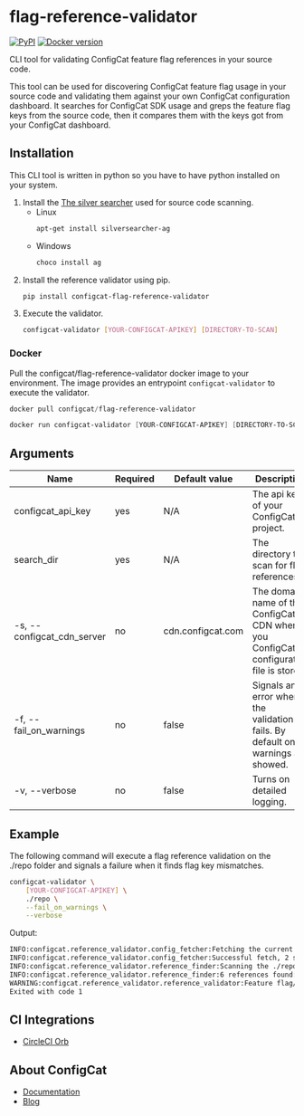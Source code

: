 # flag-reference-validator 
[![PyPI](https://img.shields.io/pypi/v/configcat-flag-reference-validator.svg)](https://pypi.python.org/pypi/configcat-flag-reference-validator) [![Docker version](https://img.shields.io/badge/docker-latest-blue)](https://hub.docker.com/r/configcat/flag-reference-validator)

CLI tool for validating ConfigCat feature flag references in your source code.

This tool can be used for discovering ConfigCat feature flag usage in your source code and validating them against your own ConfigCat configuration dashboard. It searches for ConfigCat SDK usage and greps the feature flag keys from the source code, then it compares them with the keys got from your ConfigCat dashboard.

## Installation

This CLI tool is written in python so you have to have python installed on your system.

1. Install the [The silver searcher](https://github.com/ggreer/the_silver_searcher) used for source code scanning.
    - Linux
        ```bash
        apt-get install silversearcher-ag
        ```
    - Windows
        ```powershell
        choco install ag
        ```
2. Install the reference validator using pip.
    ```bash
    pip install configcat-flag-reference-validator
    ```
3. Execute the validator.
    ```bash
    configcat-validator [YOUR-CONFIGCAT-APIKEY] [DIRECTORY-TO-SCAN] 
    ```

### Docker

Pull the configcat/flag-reference-validator docker image to your environment. The image provides an entrypoint `configcat-validator` to execute the validator.
```powershell
docker pull configcat/flag-reference-validator

docker run configcat-validator [YOUR-CONFIGCAT-APIKEY] [DIRECTORY-TO-SCAN]
```

## Arguments

| Name                       | Required | Default value     | Description                                |
|----------------------------|----------|-------------------|--------------------------------------------|
| configcat_api_key          | yes      | N/A               | The api key of your ConfigCat project.     |
| search_dir                 | yes      | N/A               | The directory to scan for flag references. |
| -s, --configcat_cdn_server | no       | cdn.configcat.com | The domain name of the ConfigCat CDN where you ConfigCat configuration file is stored. |
| -f, --fail_on_warnings     | no       | false             | Signals an error when the validation fails. By default only warnings are showed. |
| -v, --verbose              | no       | false             | Turns on detailed logging. |

## Example
The following command will execute a flag reference validation on the ./repo folder and signals a failure when it finds flag key mismatches.
```bash
configcat-validator \
    [YOUR-CONFIGCAT-APIKEY] \
    ./repo \
    --fail_on_warnings \
    --verbose
```
Output:
```bash
INFO:configcat.reference_validator.config_fetcher:Fetching the current ConfigCat configuration from cdn.configcat.com.
INFO:configcat.reference_validator.config_fetcher:Successful fetch, 2 settings found: ['key1', 'key2'].
INFO:configcat.reference_validator.reference_finder:Scanning the ./repo directory for ConfigCat setting references.
INFO:configcat.reference_validator.reference_finder:6 references found: {'key1', 'key2', 'key3'}.
WARNING:configcat.reference_validator.reference_validator:Feature flag/Setting keys not found in ConfigCat (but present in source code): {'key3'}.
Exited with code 1
```

## CI Integrations
- [CircleCI Orb](https://circleci.com/orbs/registry/orb/configcat/flag_reference_validator)

## About ConfigCat
- [Documentation](https://docs.configcat.com)
- [Blog](https://blog.configcat.com)
